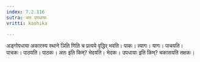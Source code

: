 ```yaml
---
index: 7.2.116
sutra: अत उपधायाः
vritti: kashika

---
```

अङ्गोपधाया अकारस्य स्थाने ञिति णिति च प्रत्यये वृद्धिर् भवति। पाकः। त्यागः। यागः। पाचयति। पाचकः। पाठयति। पाठकः। अतः इति किम्? भेदयति। भेदकः। उपधायाः इति किम्? चकासयति तक्षकः।